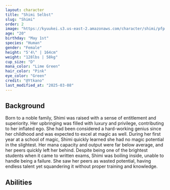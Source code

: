 ```yaml
---
layout: character
title: "Shimi Selbst"
slug: "Shimi"
order: 2
image: "https://kyuukei.s3.us-east-2.amazonaws.com/character/shimi/pfp.png"
age: "20"
birthday: "May 1st"
species: "Human"
gender: "Female"
height: "5'4\" | 164cm"
weight: "128lbs | 58kg"
cup_size: "D"
mana_color: "Lime Green"
hair_color: "Pink"
eye_color: "Green"
credit: "@Ytkano"
last_modified_at: "2025-03-08"
---
```


## Background

Born to a noble family, Shimi was raised with a sense of entitlement and superiority. Her upbringing was filled with luxury and privilege, contributing to her inflated ego. She had been considered a hard-working genius since her childhood and was expected to excel at magic as well. During her first year at a school of magic, Shimi quickly learned she had no magic potential in the slightest. Her mana capacity and output were far below average, and her peers quickly left her behind. Despite being one of the brightest students when it came to written exams, Shimi was boiling inside, unable to handle being a failure. She saw her peers as wasted potential, having endless talent yet squandering it without proper training and knowledge.

## Abilities

